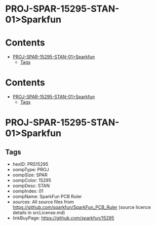 
PROJ-SPAR-15295-STAN-01>Sparkfun
================================

Contents
========

* [PROJ-SPAR-15295-STAN-01>Sparkfun](#proj-spar-15295-stan-01sparkfun)
	* [Tags](#tags)

Contents
========

* [PROJ-SPAR-15295-STAN-01>Sparkfun](#proj-spar-15295-stan-01sparkfun)
	* [Tags](#tags)

# PROJ-SPAR-15295-STAN-01>Sparkfun

## Tags

- hexID: PRS15295
- oompType: PROJ
- oompSize: SPAR
- oompColor: 15295
- oompDesc: STAN
- oompIndex: 01
- oompName: SparkFun PCB Ruler
- sources: All source files from https://github.com/sparkfun/SparkFun_PCB_Ruler (source licence details in srcLicense.md)
- linkBuyPage: https://github.com/sparkfun/15295

